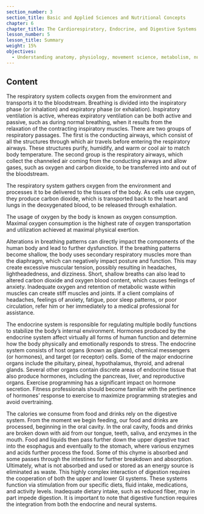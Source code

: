```yaml
---
section_number: 3
section_title: Basic and Applied Sciences and Nutritional Concepts
chapter: 6
chapter_title: The Cardiorespiratory, Endocrine, and Digestive Systems
lesson_number: 5
lesson_title: Summary
weight: 15%
objectives:
  - Understanding anatomy, physiology, movement science, metabolism, nutrition, and supplementation.
---
```


## Content
The respiratory system collects oxygen from the environment and transports it to the bloodstream. Breathing is divided into the inspiratory phase (or inhalation) and expiratory phase (or exhalation). Inspiratory ventilation is active, whereas expiratory ventilation can be both active and passive, such as during normal breathing, when it results from the relaxation of the contracting inspiratory muscles. There are two groups of respiratory passages. The first is the conducting airways, which consist of all the structures through which air travels before entering the respiratory airways. These structures purify, humidify, and warm or cool air to match body temperature. The second group is the respiratory airways, which collect the channeled air coming from the conducting airways and allow gases, such as oxygen and carbon dioxide, to be transferred into and out of the bloodstream.

The respiratory system gathers oxygen from the environment and processes it to be delivered to the tissues of the body. As cells use oxygen, they produce carbon dioxide, which is transported back to the heart and lungs in the deoxygenated blood, to be released through exhalation.

The usage of oxygen by the body is known as oxygen consumption. Maximal oxygen consumption is the highest rate of oxygen transportation and utilization achieved at maximal physical exertion.

Alterations in breathing patterns can directly impact the components of the human body and lead to further dysfunction. If the breathing patterns become shallow, the body uses secondary respiratory muscles more than the diaphragm, which can negatively impact posture and function. This may create excessive muscular tension, possibly resulting in headaches, lightheadedness, and dizziness. Short, shallow breaths can also lead to altered carbon dioxide and oxygen blood content, which causes feelings of anxiety. Inadequate oxygen and retention of metabolic waste within muscles can create stiff muscles and joints. If a client complains of headaches, feelings of anxiety, fatigue, poor sleep patterns, or poor circulation, refer him or her immediately to a medical professional for assistance.

The endocrine system is responsible for regulating multiple bodily functions to stabilize the body’s internal environment. Hormones produced by the endocrine system affect virtually all forms of human function and determine how the body physically and emotionally responds to stress. The endocrine system consists of host organs (known as glands), chemical messengers (or hormones), and target (or receptor) cells. Some of the major endocrine organs include the pituitary, pineal, hypothalamus, thyroid, and adrenal glands. Several other organs contain discrete areas of endocrine tissue that also produce hormones, including the pancreas, liver, and reproductive organs. Exercise programming has a significant impact on hormone secretion. Fitness professionals should become familiar with the pertinence of hormones’ response to exercise to maximize programming strategies and avoid overtraining.

The calories we consume from food and drinks rely on the digestive system. From the moment we begin feeding, our food and drinks are processed, beginning in the oral cavity. In the oral cavity, foods and drinks are broken down with aid from our tongue, teeth, saliva, and enzymes in the mouth. Food and liquids then pass further down the upper digestive tract into the esophagus and eventually to the stomach, where various enzymes and acids further process the food. Some of this chyme is absorbed and some passes through the intestines for further breakdown and absorption. Ultimately, what is not absorbed and used or stored as an energy source is eliminated as waste. This highly complex interaction of digestion requires the cooperation of both the upper and lower GI systems. These systems function via stimulation from our specific diets, fluid intake, medications, and activity levels. Inadequate dietary intake, such as reduced fiber, may in part impede digestion. It is important to note that digestive function requires the integration from both the endocrine and neural systems.